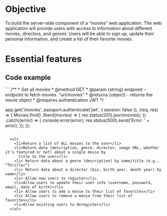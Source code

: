 <h1>Objective</h1>
  <p>
    To build the server-side component of a “movies” web application. The web application will provide users with access
    to information about different movies, directors, and genres. Users will be able to sign up, update their personal
    information, and create a list of their favorite movies.</p>
  <h1>Essential features</h1>
  
  <h2> Code example </h2>
  ```
  /**
 * Get all movies
 * @method GET
 * @param {string} endpoint - endpoint to fetch movies. "url/movies"
 * @returns {object} - returns the movie object
  * @requires authentication JWT
 */

app.get('/movies', passport.authenticate('jwt', {
  session: false
}), (req, res) => {
  Movies.find()
    .then((movies) => {
      res.status(201).json(movies);
    })
    .catch((error) => {
      console.error(error);
      res.status(500).send('Error: ' + error);
    });
});
```

  <ul>
    <li>Return a list of ALL movies to the user</li>
    <li>Return data (description, genre, director, image URL, whether it’s featured or not) about a single movie by
      title to the user</li>
    <li> Return data about a genre (description) by name/title (e.g., “Thriller”)
    <li> Return data about a director (bio, birth year, death year) by name</li>
    <li> Allow new users to register</li>
    <li>Allow users to update their user info (username, password, email, date of birth)</li>
    <li> Allow users to add a movie to their list of favorites</li>
    <li> Allow users to remove a movie from their list of favorites</li>
    <li>Allow existing users to deregister</li>
  </ul>
